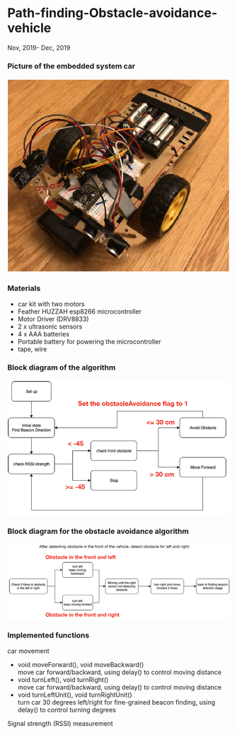 # Path-finding-Obstacle-avoidance-vehicle
Nov, 2019- Dec, 2019
<h3>Picture of the embedded system car</h3>
<img src="0.png">
<h3>Materials</h3>
<ul>
	<li>car kit with two motors</li>
	<li>Feather HUZZAH esp8266 microcontroller</li>
	<li>Motor Driver (DRV8833)</li>
	<li>2 x ultrasonic sensors</li>
	<li>4 x AAA batteries</li>
<li>Portable battery for powering the microcontroller</li>
<li>tape, wire</li>
</ul>
<h3>Block diagram of the algorithm</h3>
<img src="1.png">
<h3>Block diagram for the obstacle avoidance algorithm</h3>
<img src="2.png">
<h3>Implemented functions</h3>
<p>car movement</br>
<ul>
	<li>void moveForward(), void moveBackward()</br>
		move car forward/backward, using delay() to control moving distance
	</li>
	<li>void turnLeft(), void turnRight()</br>
		move car forward/backward, using delay() to control moving distance
	</li>
	<li>void turnLeftUnit(), void turnRightUnit()</br>
		turn car 30 degrees left/right for fine-grained beacon finding, using delay() to control turning degrees
	</li>
</ul></p>
<p>Signal strength (RSSI) measurement</br>
